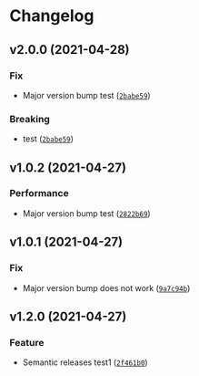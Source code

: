 # Changelog

<!--next-version-placeholder-->

## v2.0.0 (2021-04-28)
### Fix
* Major version bump test ([`2babe59`](https://github.com/CrinitusFeles/OAI_Modbus/commit/2babe59f2efeb8ad74630fd3224b951bacc26a43))

### Breaking
* test ([`2babe59`](https://github.com/CrinitusFeles/OAI_Modbus/commit/2babe59f2efeb8ad74630fd3224b951bacc26a43))

## v1.0.2 (2021-04-27)
### Performance
* Major version bump test ([`2822b69`](https://github.com/CrinitusFeles/OAI_Modbus/commit/2822b69263bb248dd589ddef631e5b0afefd440a))

## v1.0.1 (2021-04-27)
### Fix
* Major version bump does not work ([`9a7c94b`](https://github.com/CrinitusFeles/OAI_Modbus/commit/9a7c94b567ee9c7813c89a34a2a6cb5a40b4d1c1))

## v1.2.0 (2021-04-27)
### Feature
* Semantic releases test1 ([`2f461b0`](https://github.com/CrinitusFeles/OAI_Modbus/commit/2f461b0c4990384c29073f649dd6e30e1b62b190))
